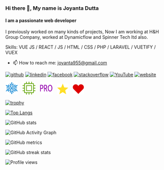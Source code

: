### Hi there 👋, My name is Joyanta Dutta
#### I am a passionate web developer
I previously worked on many kinds of projects, Now I am working at H&H Group Company, worked at Dynamicflow and Spinner Tech ltd also.

Skills: VUE JS / REACT / JS / HTML / CSS / PHP / LARAVEL / VUETIFY / VUEX

- 📫 How to reach me: joyanta955@gmail.com 


[<img src='https://cdn.jsdelivr.net/npm/simple-icons@3.0.1/icons/github.svg' alt='github' height='40'>](https://github.com/joyanta1000)  [<img src='https://cdn.jsdelivr.net/npm/simple-icons@3.0.1/icons/linkedin.svg' alt='linkedin' height='40'>](https://www.linkedin.com/in/Joyanta66/)  [<img src='https://cdn.jsdelivr.net/npm/simple-icons@3.0.1/icons/facebook.svg' alt='facebook' height='40'>](https://www.facebook.com/joyanta.dutta)  [<img src='https://cdn.jsdelivr.net/npm/simple-icons@3.0.1/icons/stackoverflow.svg' alt='stackoverflow' height='40'>](https://stackoverflow.com/users/11559236/joyanta-dutta)  [<img src='https://cdn.jsdelivr.net/npm/simple-icons@3.0.1/icons/youtube.svg' alt='YouTube' height='40'>](https://www.youtube.com/channel/UCoa8Ia5jwVBnfyxhYTVqZiw)  [<img src='https://cdn.jsdelivr.net/npm/simple-icons@3.0.1/icons/icloud.svg' alt='website' height='40'>](https://joyantadutta.com/)  

<a href='https://archiveprogram.github.com/'><img src='https://raw.githubusercontent.com/acervenky/animated-github-badges/master/assets/acbadge.gif' width='40' height='40'></a> <a href='https://docs.github.com/en/developers'><img src='https://raw.githubusercontent.com/acervenky/animated-github-badges/master/assets/devbadge.gif' width='40' height='40'></a> <a href='https://github.com/pricing'><img src='https://raw.githubusercontent.com/acervenky/animated-github-badges/master/assets/pro.gif' width='40' height='40'></a> <a href='https://stars.github.com/'><img src='https://raw.githubusercontent.com/acervenky/animated-github-badges/master/assets/starbadge.gif' width='35' height='35'></a> <a href='https://docs.github.com/en/github/supporting-the-open-source-community-with-github-sponsors'><img src='https://raw.githubusercontent.com/acervenky/animated-github-badges/master/assets/sponsorbadge.gif' width='35' height='35'></a> 

[![trophy](https://github-profile-trophy.vercel.app/?username=joyanta1000)](https://github.com/ryo-ma/github-profile-trophy)

[![Top Langs](https://github-readme-stats.vercel.app/api/top-langs/?username=joyanta1000)](https://github.com/anuraghazra/github-readme-stats)

![GitHub stats](https://github-readme-stats.vercel.app/api?username=joyanta1000&show_icons=true&count_private=true)  

![GitHub Activity Graph](https://activity-graph.herokuapp.com/graph?username=joyanta1000)  

![GitHub metrics](https://metrics.lecoq.io/joyanta1000)  

![GitHub streak stats](https://github-readme-streak-stats.herokuapp.com/?user=joyanta1000)  

![Profile views](https://gpvc.arturio.dev/joyanta1000)  
